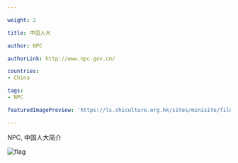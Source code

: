 ```yaml
---

weight: 2

title: 中国人大

author: NPC

authorLink: http://www.npc.gov.cn/ 

countries: 
- China

tags: 
- NPC

featuredImagePreview: 'https://ls.chiculture.org.hk/sites/minisite/files/styles/free_style_image_style/public/2018-08/vcg111146927453.jpg?itok=lP0nQZIV'

---
```


NPC, 中国人大简介 

<!--more-->

![flag](https://ls.chiculture.org.hk/sites/minisite/files/styles/free_style_image_style/public/2018-08/vcg111146927453.jpg?itok=lP0nQZIV)
